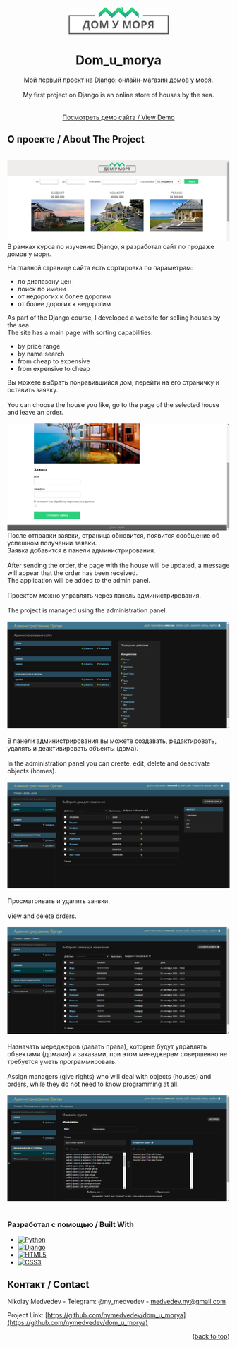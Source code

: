 <div align="center">
  <a href="https://github.com/nymedvedev/dom_u_morya.git">
    <img src="https://github.com/nymedvedev/dom_u_morya/blob/master/static/images/logo.png?raw=true" alt="Logo" width="227" height="61">
  </a>
  <h1>Dom_u_morya</h3>
  <p>
    Мой первый проект на Django: онлайн-магазин домов у моря. <br />
     <br />
    My first project on Django is an online store of houses by the sea.
    <br />
    <br />
    <br />
    <a href="https://99c9c44a9ba6.hosting.myjino.ru/">Посмотреть демо сайта / View Demo</a>
  </p>
</div>

<!-- ABOUT THE PROJECT -->
## О проекте / About The Project

<br />
<img src="https://github.com/nymedvedev/dom_u_morya/blob/master/screenshot_of_project.png?raw=true" alt="Main page">
В рамках курса по изучению Django, я разработал сайт по продаже домов у моря.

На главной странице сайта есть сортировка по параметрам: <br />
* по диапазону цен 
* поиск по имени
* от недорогих к более дорогим
* от более дорогих к недорогим


As part of the Django course, I developed a website for selling houses by the sea.  
The site has a main page with sorting capabilities:
* by price range
* by name search
* from cheap to expensive
* from expensive to cheap

Вы можете выбрать понравившийся дом, перейти на его страничку и оставить заявку. <br />
<br />
You can choose the house you like, go to the page of the selected house and leave an order.
<br />
<br />
<img src="https://github.com/nymedvedev/dom_u_morya/blob/master/screenshot_of_project_order.png?raw=true" alt="Object page">
После отправки заявки, страница обновится, появится сообщение об успешном получении заявки. <br />Заявка добавится в панели администрирования.<br />
<br />
After sending the order, the page with the house will be updated, a message will appear that the order has been received. <br />The application will be added to the admin panel.
<br />
<br />
Проектом можно управлять через панель администрирования.<br />
<br />
The project is managed using the administration panel.
<br />
<br />
<img src="https://github.com/nymedvedev/dom_u_morya/blob/master/screenshot_of_project_admin.png?raw=true" alt="Object page">
<br />
<br />
В панели администрирования вы можете создавать, редактировать, удалять и деактивировать объекты (дома).<br />
<br />
In the administration panel you can create, edit, delete and deactivate objects (homes).
<br />
<br />
<img src="https://github.com/nymedvedev/dom_u_morya/blob/master/screenshot_of_project_admin_houses.png?raw=true" alt="Object page">
<br />
<br />
Просматривать и удалять заявки.<br />
<br />
View and delete orders.
<br />
<br />
<img src="https://github.com/nymedvedev/dom_u_morya/blob/master/screenshot_of_project_admin_orders.png?raw=true" alt="Object page">
<br />
<br />
Назначать мереджеров (давать права), которые будут управлять объектами (домами) и заказами, при этом менеджерам совершенно не требуется уметь программировать.<br />
<br />
Assign managers (give rights)  who will deal with objects (houses) and orders, while they do not need to know programming at all.
<br />
<br />
<img src="https://github.com/nymedvedev/dom_u_morya/blob/master/screenshot_of_project_admin_manage.png?raw=true" alt="Object page">
<br />
<br />
### Разработал с помощью / Built With


* [![Python](https://img.shields.io/badge/python-3670A0?style=for-the-badge&logo=python&logoColor=ffdd54)][Python-url]
* [![Django](https://img.shields.io/badge/django-%23092E20.svg?style=for-the-badge&logo=django&logoColor=white)][Django-url]
* [![HTML5](https://img.shields.io/badge/html5-%23E34F26.svg?style=for-the-badge&logo=html5&logoColor=white)][HTML-url]
* [![CSS3](https://img.shields.io/badge/css3-%231572B6.svg?style=for-the-badge&logo=css3&logoColor=white)][CSS-url]


<!-- CONTACT -->
## Контакт / Contact

Nikolay Medvedev - Telegram: @ny_medvedev - medvedev.ny@gmail.com

Project Link: [https://github.com/nymedvedev/dom_u_morya](https://github.com/nymedvedev/dom_u_morya)


[Python-url]: https://www.python.org
[Django-url]: https://www.djangoproject.com/
[HTML-url]: https://html.com/html5/
[CSS-url]: https://www.w3.org/Style/CSS/Overview.en.html

<p align="right">(<a href="#readme-top">back to top</a>)</p>
